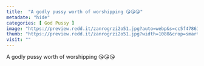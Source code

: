 ```yaml
---
title:  "A godly pussy worth of worshipping 😘😘😘"
metadate: "hide"
categories: [ God Pussy ]
image: "https://preview.redd.it/zanrogrzi2o51.jpg?auto=webp&s=cc5f4786130f8b1dc2e5c1378d12c4fe8bc8ca6b"
thumb: "https://preview.redd.it/zanrogrzi2o51.jpg?width=1080&crop=smart&auto=webp&s=120494a6f6cb922b360130b7baae85363c2e77b3"
visit: ""
---
```

A godly pussy worth of worshipping 😘😘😘
